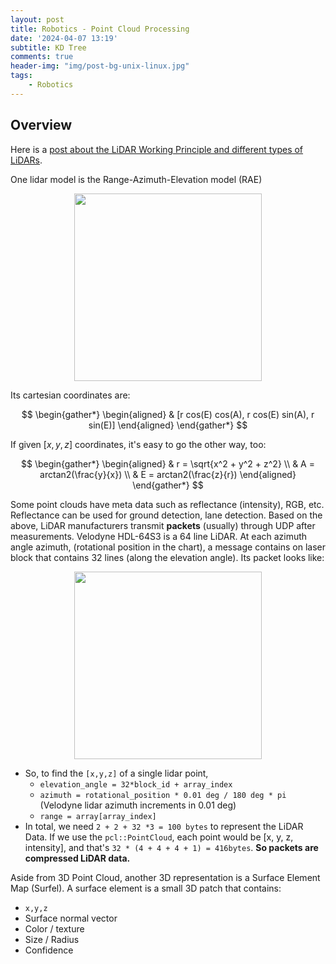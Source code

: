 ```yaml
---
layout: post
title: Robotics - Point Cloud Processing
date: '2024-04-07 13:19'
subtitle: KD Tree
comments: true
header-img: "img/post-bg-unix-linux.jpg"
tags:
    - Robotics
---
```


## Overview

Here is a [post about the LiDAR Working Principle and different types of LiDARs](https://ricojia.github.io/2024/10/22/robotics-3D-Lidar-Selection/).

One lidar model is the Range-Azimuth-Elevation model (RAE)

<div style="text-align: center;">
    <p align="center">
       <figure>
            <img src="https://github.com/user-attachments/assets/f6b078a2-9ff7-49e0-8cab-a841b595075e" height="300" alt=""/>
       </figure>
    </p>
</div>

Its cartesian coordinates are:

$$
\begin{gather*}
\begin{aligned}
& [r cos(E) cos(A), r cos(E) sin(A), r sin(E)]
\end{aligned}
\end{gather*}
$$

If given $[x,y,z]$ coordinates, it's easy to go the other way, too:

$$
\begin{gather*}
\begin{aligned}
& r = \sqrt{x^2 + y^2 + z^2}
\\ &
A = arctan2(\frac{y}{x})
\\ &
E = arctan2(\frac{z}{r})
\end{aligned}
\end{gather*}
$$

Some point clouds have meta data such as reflectance (intensity), RGB, etc. Reflectance can be used for ground detection, lane detection. Based on the above, LiDAR manufacturers transmit **packets** (usually) through UDP after measurements. Velodyne HDL-64S3 is a 64 line LiDAR. At each azimuth angle azimuth, (rotational position in the chart), a message contains on laser block that contains 32 lines (along the elevation angle). Its packet looks like:

<div style="text-align: center;">
    <p align="center">
       <figure>
            <img src="https://github.com/user-attachments/assets/cc966972-8fc2-4129-accb-358e20f506fd" height="300" alt=""/>
       </figure>
    </p>
</div>

- So, to find the `[x,y,z]` of a single lidar point,
    - `elevation_angle = 32*block_id + array_index`
    - `azimuth = rotational_position * 0.01 deg / 180 deg * pi` (Velodyne lidar azimuth increments in 0.01 deg)
    - `range = array[array_index]`
- In total, we need `2 + 2 + 32 *3 = 100 bytes` to represent the LiDAR Data. If we use the `pcl::PointCloud`, each point would be [x, y, z, intensity], and that's `32 * (4 + 4 + 4 + 1) = 416bytes`. **So packets are compressed LiDAR data.**

Aside from 3D Point Cloud, another 3D representation is a Surface Element Map (Surfel). A surface element is a small 3D patch that contains: 

- `x,y,z`
- Surface normal vector
- Color / texture
- Size / Radius
- Confidence